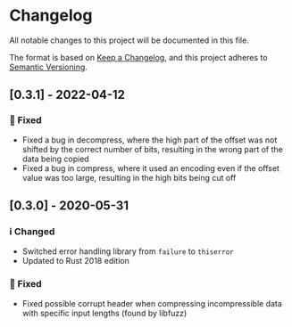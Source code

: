 # Changelog
All notable changes to this project will be documented in this file.

The format is based on [Keep a Changelog](https://keepachangelog.com/en/1.0.0/),
and this project adheres to [Semantic Versioning](https://semver.org/spec/v2.0.0.html).

## [0.3.1] - 2022-04-12
### 🐛 Fixed
- Fixed a bug in decompress, where the high part of the offset was not shifted by the correct number
  of bits, resulting in the wrong part of the data being copied
- Fixed a bug in compress, where it used an encoding even if the offset value was too large,
  resulting in the high bits being cut off

## [0.3.0] - 2020-05-31
### ℹ Changed
- Switched error handling library from `failure` to `thiserror`
- Updated to Rust 2018 edition

### 🐛 Fixed
- Fixed possible corrupt header when compressing incompressible data with specific input lengths (found by libfuzz)
